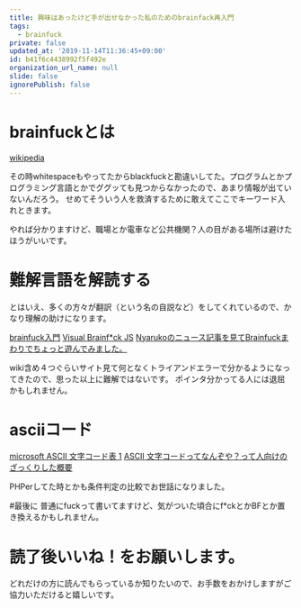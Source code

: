 ```yaml
---
title: 興味はあったけど手が出せなかった私のためのbrainfack再入門
tags:
  - brainfuck
private: false
updated_at: '2019-11-14T11:36:45+09:00'
id: b41f6c4438992f5f492e
organization_url_name: null
slide: false
ignorePublish: false
---
```

# brainfuckとは
[wikipedia](https://ja.wikipedia.org/wiki/Brainfuck#Brainfuck.E3.81.AE.E8.A8.80.E8.AA.9E.E4.BB.95.E6.A7.98)

その時whitespaceもやってたからblackfuckと勘違いしてた。プログラムとかプログラミング言語とかでググッても見つからなかったので、あまり情報が出ていないんだろう。
せめてそういう人を救済するために敢えてここでキーワード入れときます。

やれば分かりますけど、職場とか電車など公共機関？人の目がある場所は避けたほうがいいです。

# 難解言語を解読する
とはいえ、多くの方々が翻訳（という名の自説など）をしてくれているので、かなり理解の助けになります。

[brainfuck入門](https://kimiyuki.net/blog/2015/04/09/a-brainfuck-tutorial/)
[Visual Brainf*ck JS](http://quwahara.github.io/VisualBrainfuckJs/index.html)
[Nyarukoのニュース記事を見てBrainfuckまわりでちょっと遊んでみました。](http://tsoft-web.com/sub/brainfuck/)

wiki含め４つぐらいサイト見て何となくトライアンドエラーで分かるようになってきたので、思った以上に難解ではないです。
ポインタ分かってる人には退屈かもしれません。

# asciiコード
[microsoft ASCII 文字コード表 1](https://msdn.microsoft.com/ja-jp/library/60ecse8t(v=vs.80).aspx)
[ASCII 文字コードってなんぞや？って人向けのざっくりした概要](http://ar.aichi-u.ac.jp/lecture/infosys/charcode/asciicode.html)

PHPerしてた時とかも条件判定の比較でお世話になりました。


#最後に
普通にfuckって書いてますけど、気がついた頃合にf*ckとかBFとか置き換えるかもしれません。

# 読了後いいね！をお願いします。
どれだけの方に読んでもらっているか知りたいので、お手数をおかけしますがご協力いただけると嬉しいです。
